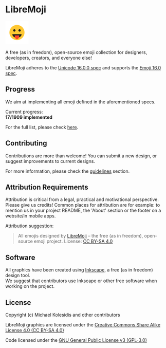# LibreMoji

![emoji](./assets/png/72x72/1f61b.png)

A free (as in freedom), open-source emoji collection for designers, developers, creators, and everyone else!

LibreMoji adheres to the [Unicode 16.0.0 spec](https://unicode.org/versions/Unicode16.0.0/) and supports the [Emoji 16.0 spec](https://www.unicode.org/reports/tr51/tr51-27.html).

## Progress

We aim at implementing all emoji defined in the aforementioned specs.

Current progress:  
**17/1909 implemented**

For the full list, please check [here](./list.json).

## Contributing

Contributions are more than welcome! You can submit a new design, or suggest improvements to current designs.

For more information, please check the [guidelines](./guidelines/) section.

## Attribution Requirements

Attribution is critical from a legal, practical and motivational perspective. Please give us credits! Common places for attribution are for example: to mention us in your project README, the 'About' section or the footer on a website/in mobile apps.

Attribution suggestion:

> All emojis designed by [LibreMoji](https://github.com/libremoji) – the free (as in freedom), open-source emoji project. License: [CC BY-SA 4.0](https://creativecommons.org/licenses/by-sa/4.0/#)

## Software

All graphics have been created using [Inkscape](https://inkscape.org/), a free (as in freedom) design tool.  
We suggest that contributors use Inkscape or other free software when working on the project.

## License

Copyright (c) Michael Kolesidis and other contributors  

LibreMoji graphics are licensed under the [Creative Commons Share Alike License 4.0 (CC BY-SA 4.0)](https://creativecommons.org/licenses/by-sa/4.0/)

Code licensed under the [GNU General Public License v3 (GPL-3.0)](https://www.gnu.org/licenses/gpl-3.0.en.html)
